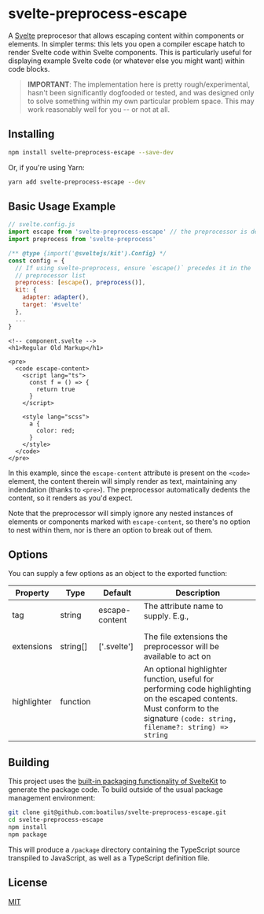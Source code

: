 # svelte-preprocess-escape

A [Svelte](https://github.com/sveltejs/svelte) preprocesor that allows escaping content within components or elements. In simpler terms: this lets you open a compiler escape hatch to render Svelte code within Svelte components. This is particularly useful for displaying example Svelte code (or whatever else you might want) within code blocks.

> __IMPORTANT__: The implementation here is pretty rough/experimental, hasn't been significantly dogfooded or tested, and was designed only to solve something within my own particular problem space. This may work reasonably well for you -- or not at all.

## Installing

```bash
npm install svelte-preprocess-escape --save-dev
```

Or, if you're using Yarn:

```bash
yarn add svelte-preprocess-escape --dev
```

## Basic Usage Example

```javascript
// svelte.config.js
import escape from 'svelte-preprocess-escape' // the preprocessor is default-exported
import preprocess from 'svelte-preprocess'

/** @type {import('@sveltejs/kit').Config} */
const config = {
  // If using svelte-preprocess, ensure `escape()` precedes it in the
  // preprocessor list
  preprocess: [escape(), preprocess()],
  kit: {
    adapter: adapter(),
    target: '#svelte'
  },
  ...
}
```

```svelte
<!-- component.svelte -->
<h1>Regular Old Markup</h1>

<pre>
  <code escape-content>
    <script lang="ts">
      const f = () => {
        return true
      }
    </script>
  
    <style lang="scss">
      a {
        color: red;
      }
    </style>
  </code>
</pre>
```

In this example, since the `escape-content` attribute is present on the `<code>` element, the content therein will simply render as text, maintaining any indendation (thanks to `<pre>`). The preprocessor automatically dedents the content, so it renders as you'd expect.

Note that the preprocessor will simply ignore any nested instances of elements or components marked with `escape-content`, so there's no option to nest within them, nor is there an option to break out of them.

## Options

You can supply a few options as an object to the exported function:

| Property    | Type     | Default       | Description                                                                                                                                                                               |
|-------------|----------|---------------|-------------------------------------------------------------------------------------------------------------------------------------------------------------------------------------------|
| tag         | string   | escape-content | The attribute name to supply. E.g., <p __escape_content__></p>                                                                                                                            |
| extensions  | string[] | ['.svelte']   | The file extensions the preprocessor will be available to act on                                                                                                                          |
| highlighter | function |               | An optional highlighter function, useful for performing code highlighting on the escaped contents. Must conform to the signature `(code: string, filename?: string) => string` |

## Building

This project uses the [built-in packaging functionality of SvelteKit](https://kit.svelte.dev/docs#packaging) to generate the package code. To build outside of the usual package management environment:

```bash
git clone git@github.com:boatilus/svelte-preprocess-escape.git
cd svelte-preprocess-escape
npm install
npm package
```

This will produce a `/package` directory containing the TypeScript source transpiled to JavaScript, as well as a TypeScript definition file.

## License

[MIT](LICENSE.md)
